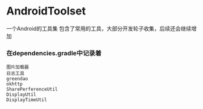 # AndroidToolset
一个Android的工具集
包含了常用的工具，大部分开发轮子收集，后续还会继续增加

### 在dependencies.gradle中记录着

```
图片加载器
日志工具
greendao 
okhttp
SharePerferenceUtil
DisplayUtil
DisplayTimeUtil


```
